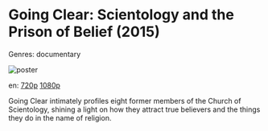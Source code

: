 # Going Clear: Scientology and the Prison of Belief (2015)

Genres: documentary

![poster](http://image.tmdb.org/t/p/w500/jSPtAWXKd4NFJInCiA653bxdf8L.jpg)

en:
  [720p](magnet:?xt=urn:btih:745C3B15DAEEBD0E80DD215529EBAF73B0A0B56B&tr=udp://glotorrents.pw:6969/announce&tr=udp://tracker.opentrackr.org:1337/announce&tr=udp://torrent.gresille.org:80/announce&tr=udp://tracker.openbittorrent.com:80&tr=udp://tracker.coppersurfer.tk:6969&tr=udp://tracker.leechers-paradise.org:6969&tr=udp://p4p.arenabg.ch:1337&tr=udp://tracker.internetwarriors.net:1337)
  [1080p](magnet:?xt=urn:btih:24CBEBA051865723A2A15E701A3355A5B6F9B85B&tr=udp://glotorrents.pw:6969/announce&tr=udp://tracker.opentrackr.org:1337/announce&tr=udp://torrent.gresille.org:80/announce&tr=udp://tracker.openbittorrent.com:80&tr=udp://tracker.coppersurfer.tk:6969&tr=udp://tracker.leechers-paradise.org:6969&tr=udp://p4p.arenabg.ch:1337&tr=udp://tracker.internetwarriors.net:1337)
  


Going Clear intimately profiles eight former members of the Church of Scientology, shining a light on how they attract true believers and the things they do in the name of religion.